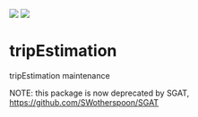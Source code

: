 [![](http://www.r-pkg.org/badges/version/pkgconfig)](http://www.r-pkg.org/pkg/tripEstimation)
[![](http://cranlogs.r-pkg.org/badges/pkgconfig)](http://www.r-pkg.org/pkg/tripEstimation)


tripEstimation
==============

tripEstimation maintenance

NOTE: this package is now deprecated by SGAT, https://github.com/SWotherspoon/SGAT



